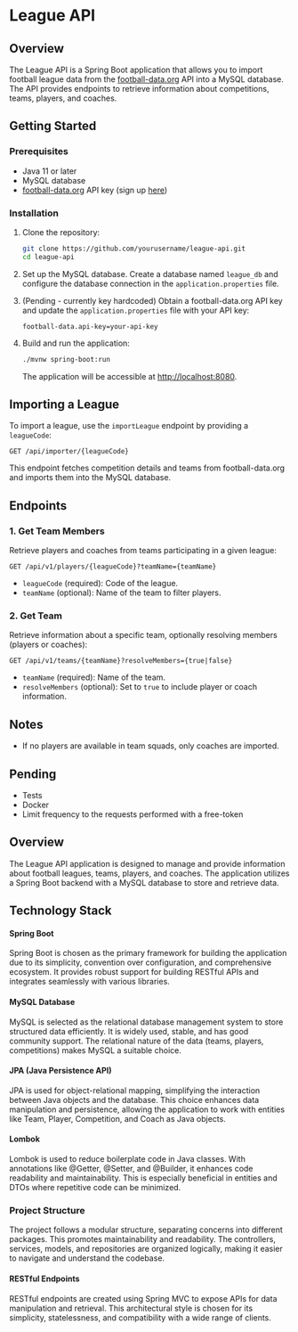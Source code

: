 # League API

## Overview

The League API is a Spring Boot application that allows you to import football league data from
the [football-data.org](http://www.football-data.org/) API into a MySQL database. The API provides endpoints to retrieve
information about competitions, teams, players, and coaches.

## Getting Started

### Prerequisites

- Java 11 or later
- MySQL database
- [football-data.org](http://www.football-data.org/) API key (sign up [here](http://www.football-data.org/documentation/api))

### Installation

1. Clone the repository:

   ```bash
   git clone https://github.com/yourusername/league-api.git
   cd league-api
   ```

2. Set up the MySQL database. Create a database named `league_db` and configure the database connection in
   the `application.properties` file.

3. (Pending - currently key hardcoded) Obtain a football-data.org API key and update the `application.properties` file with your
   API key:

   ```properties
   football-data.api-key=your-api-key
   ```

4. Build and run the application:

   ```bash
   ./mvnw spring-boot:run
   ```

   The application will be accessible at [http://localhost:8080](http://localhost:8080).

## Importing a League

To import a league, use the `importLeague` endpoint by providing a `leagueCode`:

```http
GET /api/importer/{leagueCode}
```

This endpoint fetches competition details and teams from football-data.org and imports them into the MySQL database.

## Endpoints

### 1. Get Team Members

Retrieve players and coaches from teams participating in a given league:

```http
GET /api/v1/players/{leagueCode}?teamName={teamName}
```

- `leagueCode` (required): Code of the league.
- `teamName` (optional): Name of the team to filter players.

### 2. Get Team

Retrieve information about a specific team, optionally resolving members (players or coaches):

```http
GET /api/v1/teams/{teamName}?resolveMembers={true|false}
```

- `teamName` (required): Name of the team.
- `resolveMembers` (optional): Set to `true` to include player or coach information.

## Notes

- If no players are available in team squads, only coaches are imported.

## Pending

- Tests
- Docker
- Limit frequency to the requests performed with a free-token

## Overview

The League API application is designed to manage and provide information about football leagues, teams, players, and coaches.
The application utilizes a Spring Boot backend with a MySQL database to store and retrieve data.

## Technology Stack

#### Spring Boot

Spring Boot is chosen as the primary framework for building the application due to its simplicity, convention over
configuration, and comprehensive ecosystem. It provides robust support for building RESTful APIs and integrates seamlessly with
various libraries.

#### MySQL Database

MySQL is selected as the relational database management system to store structured data efficiently. It is widely used, stable,
and has good community support. The relational nature of the data (teams, players, competitions) makes MySQL a suitable choice.

#### JPA (Java Persistence API)

JPA is used for object-relational mapping, simplifying the interaction between Java objects and the database. This choice
enhances data manipulation and persistence, allowing the application to work with entities like Team, Player, Competition, and
Coach as Java objects.

#### Lombok

Lombok is used to reduce boilerplate code in Java classes. With annotations like @Getter, @Setter, and @Builder, it enhances
code readability and maintainability. This is especially beneficial in entities and DTOs where repetitive code can be minimized.

### Project Structure

The project follows a modular structure, separating concerns into different packages. This promotes maintainability and
readability. The controllers, services, models, and repositories are organized logically, making it easier to navigate and
understand the codebase.

#### RESTful Endpoints

RESTful endpoints are created using Spring MVC to expose APIs for data manipulation and retrieval. This architectural style is
chosen for its simplicity, statelessness, and compatibility with a wide range of clients.




